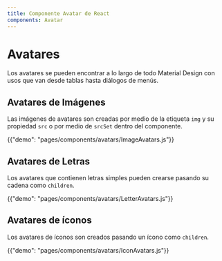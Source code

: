```yaml
---
title: Componente Avatar de React
components: Avatar
---
```


# Avatares

<p class="description">Los avatares se pueden encontrar a lo largo de todo Material Design con usos que van desde tablas hasta diálogos de menús.</p>

## Avatares de Imágenes

Las imágenes de avatares son creadas por medio de la etiqueta `img` y su propiedad `src` o por medio de `srcSet` dentro del componente.

{{"demo": "pages/components/avatars/ImageAvatars.js"}}

## Avatares de Letras

Los avatares que contienen letras simples pueden crearse pasando su cadena como `children`.

{{"demo": "pages/components/avatars/LetterAvatars.js"}}

## Avatares de íconos

Los avatares de íconos son creados pasando un ícono como `children`.

{{"demo": "pages/components/avatars/IconAvatars.js"}}
